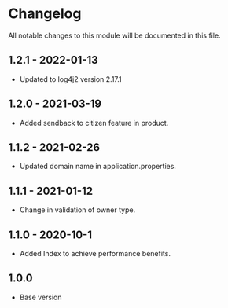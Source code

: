 # Changelog

All notable changes to this module will be documented in this file.

## 1.2.1 - 2022-01-13

- Updated to log4j2 version 2.17.1

## 1.2.0 - 2021-03-19

- Added sendback to citizen feature in product.

## 1.1.2 - 2021-02-26

- Updated domain name in application.properties.

## 1.1.1 - 2021-01-12

- Change in validation of owner type.

## 1.1.0 - 2020-10-1

- Added Index to achieve performance benefits.

## 1.0.0

- Base version
